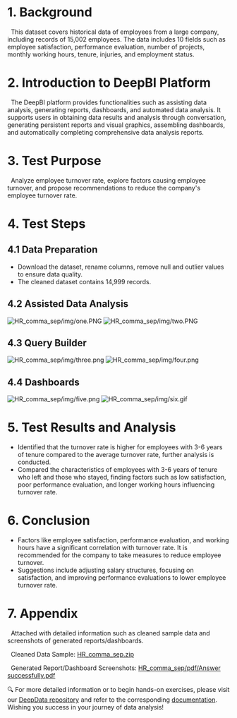 # 1. Background
 
  This dataset covers historical data of employees from a large company, including records of 15,002 employees. The data includes 10 fields such as employee satisfaction, performance evaluation, number of projects, monthly working hours, tenure, injuries, and employment status.
# 2. Introduction to DeepBI Platform
  
  The DeepBI platform provides functionalities such as assisting data analysis, generating reports, dashboards, and automated data analysis. It supports users in obtaining data results and analysis through conversation, generating persistent reports and visual graphics, assembling dashboards, and automatically completing comprehensive data analysis reports.
# 3. Test Purpose

  Analyze employee turnover rate, explore factors causing employee turnover, and propose recommendations to reduce the company's employee turnover rate.
# 4. Test Steps
## 4.1  Data Preparation

- Download the dataset, rename columns, remove null and outlier values to ensure data quality.
- The cleaned dataset contains 14,999 records.
## 4.2  Assisted Data Analysis
![HR_comma_sep/img/one.PNG](./img/one.PNG)
![HR_comma_sep/img/two.PNG](./img/two.PNG)
## 4.3 Query Builder
![HR_comma_sep/img/three.png](./img/three.png)
![HR_comma_sep/img/four.png](./img/four.png)
## 4.4 Dashboards
![HR_comma_sep/img/five.png](./img/five.png)
![HR_comma_sep/img/six.gif](./img/six.gif)
# 5. Test Results and Analysis

- Identified that the turnover rate is higher for employees with 3-6 years of tenure compared to the average turnover rate, further analysis is conducted.
- Compared the characteristics of employees with 3-6 years of tenure who left and those who stayed, finding factors such as low satisfaction, poor performance evaluation, and longer working hours influencing turnover rate.
# 6. Conclusion

- Factors like employee satisfaction, performance evaluation, and working hours have a significant correlation with turnover rate. It is recommended for the company to take measures to reduce employee turnover.
- Suggestions include adjusting salary structures, focusing on satisfaction, and improving performance evaluations to lower employee turnover rate.
# 7. Appendix

  Attached with detailed information such as cleaned sample data and screenshots of generated reports/dashboards.

  Cleaned Data Sample:
[HR_comma_sep.zip](./data/HR_comma_sep.zip)

  Generated Report/Dashboard Screenshots:
[HR_comma_sep/pdf/Answer successfully.pdf](./pdf/All%20case%20screenshots.pdf)

🔍 For more detailed information or to begin hands-on exercises, please visit our [DeepData repository](https://github.com/DeepInsight-AI/DeepData) and refer to the corresponding [documentation](https://deepthought.feishu.cn/wiki/space/7323090769442193412?ccm_open_type=lark_wiki_spaceLink&open_tab_from=wiki_home). Wishing you success in your journey of data analysis!